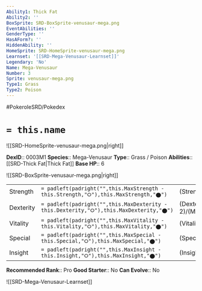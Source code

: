 ```yaml
---
Ability1: Thick Fat
Ability2: ''
BoxSprite: SRD-BoxSprite-venusaur-mega.png
EventAbilities: ''
GenderType: ''
HasAForm?: ''
HiddenAbility: ''
HomeSprite: SRD-HomeSprite-venusaur-mega.png
Learnset: '[[SRD-Mega-Venusaur-Learnset]]'
Legendary: 'No'
Name: Mega-Venusaur
Number: 3
Sprite: venusaur-mega.png
Type1: Grass
Type2: Poison
---
```


#PokeroleSRD/Pokedex

# `= this.name`

![[SRD-HomeSprite-venusaur-mega.png|right]]

**DexID**:: 0003M1
**Species**:: Mega-Venusaur
**Type**:: Grass / Poison
**Abilities**:: [[SRD-Thick Fat|Thick Fat]]
**Base HP**:: 6

![[SRD-BoxSprite-venusaur-mega.png|right]]

|           |                                                                                        |                                          |
| --------- | -------------------------------------------------------------------------------------- | ---------------------------------------- |
| Strength  | `= padleft(padright("",this.MaxStrength - this.Strength,"⭘"),this.MaxStrength,"⬤")`    | (Strength::3)/(MaxStrength::6)   |
| Dexterity | `= padleft(padright("",this.MaxDexterity - this.Dexterity,"⭘"),this.MaxDexterity,"⬤")` | (Dexterity:: 2)/(MaxDexterity::5) |
| Vitality  | `= padleft(padright("",this.MaxVitality - this.Vitality,"⭘"),this.MaxVitality,"⬤")`    | (Vitality::3)/(MaxVitality::7)   |
| Special   | `= padleft(padright("",this.MaxSpecial - this.Special,"⭘"),this.MaxSpecial,"⬤")`       | (Special::3)/(MaxSpecial::6)     |
| Insight   | `= padleft(padright("",this.MaxInsight - this.Insight,"⭘"),this.MaxInsight,"⬤")`       | (Insight::3)/(MaxInsight::6)     |

**Recommended Rank**:: Pro
**Good Starter**:: No
**Can Evolve**:: No

![[SRD-Mega-Venusaur-Learnset]]